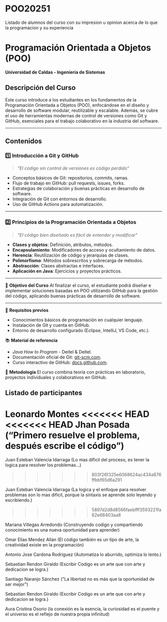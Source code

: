 # POO20251
Listado de alumnos del curso con su impresion u opinion acerca de lo que la programacion y su experiencia



# Programación Orientada a Objetos (POO)  
**Universidad de Caldas - Ingeniería de Sistemas**  

## Descripción del Curso
Este curso introduce a los estudiantes en los fundamentos de la Programación Orientada a Objetos (POO), enfocándose en el diseño y desarrollo de software modular, reutilizable y escalable. Además, se cubre el uso de herramientas modernas de control de versiones como Git y GitHub, esenciales para el trabajo colaborativo en la industria del software.

---

## Contenidos

### 1️⃣ Introducción a Git y GitHub
> _"El código sin control de versiones es código perdido"_

- Conceptos básicos de Git: repositorios, commits, ramas.
- Flujo de trabajo en GitHub: pull requests, issues, forks.
- Estrategias de colaboración y buenas prácticas en desarrollo de software.
- Integración de Git con entornos de desarrollo.
- Uso de GitHub Actions para automatización.

---

### 2️⃣ Principios de la Programación Orientada a Objetos
> _"El código bien diseñado es fácil de entender y modificar"_

- **Clases y objetos**: Definición, atributos, métodos.
- **Encapsulamiento**: Modificadores de acceso y ocultamiento de datos.
- **Herencia**: Reutilización de código y jerarquías de clases.
- **Polimorfismo**: Métodos sobrescritos y sobrecarga de métodos.
- **Abstracción**: Clases abstractas e interfaces.
- **Aplicación en Java**: Ejercicios y proyectos prácticos.

---

🎯 **Objetivo del Curso**
Al finalizar el curso, el estudiante podrá diseñar e implementar soluciones basadas en POO utilizando GitHub para la gestión del código, aplicando buenas prácticas de desarrollo de software.

---

📌 **Requisitos previos**
- Conocimientos básicos de programación en cualquier lenguaje.
- Instalación de Git y cuenta en GitHub.
- Entorno de desarrollo configurado (Eclipse, IntelliJ, VS Code, etc.).

📚 **Material de referencia**
- *Java How to Program* - Deitel & Deitel.
- Documentación oficial de Git: [git-scm.com](https://git-scm.com/).
- Curso interactivo de GitHub: [docs.github.com](https://docs.github.com/en/get-started).

🚀 **Metodología**
El curso combina teoría con prácticas en laboratorio, proyectos individuales y colaborativos en GitHub.

## Listado de participantes
Leonardo Montes 
<<<<<<< HEAD
<<<<<<< HEAD
Jhan Posada (“Primero resuelve el problema, después escribe el código”)
=======
Juan Esteban Valencia Idarraga (Lo mas dificil del proceso, es tener la logica para resolver los problemas...)
>>>>>>> 803f26f325e6068624ac434a876ffbbf65d6a291

Juan Esteban Valencia Idarraga (La logica y el enfoque para resolver problemas son lo mas dificil, porque la sintaxis se aprende solo leyendo y escribiendo.)
>>>>>>> 5897d2d8d8566faebfff3593221fa82e68403aa8

Mariana Villegas Arredondo (Construyendo codigo y compartiendo conocimiento es una nueva oportunidad para aprender)

Omar Elias Mendez Allan (El código también es un tipo de arte, la creatividad existe en la programación)

Antonio Jose Cardona Rodriguez (Automatiza lo aburrido, optimiza lo lento.)

Sebastian Rendon Giraldo (Escribir Codigo es un arte que con arte y dedicacion se logra.)

Santiago Naranjo Sánchez ("La libertad no es más que la oportunidad de ser mejor")

Sebastian Rendon Giraldo (Escribir Codigo es un arte que con arte y dedicacion se logra.)

Aura Cristina Osorio (la conexión es la esencia, la curiosidad es el puente y el universo es el reflejo de nuestra propia infinitud)

